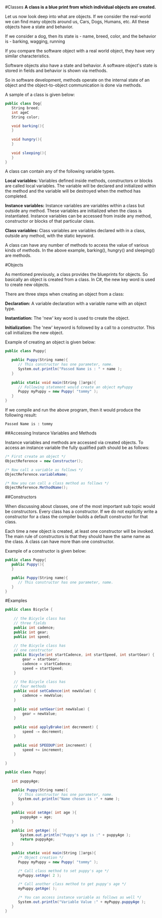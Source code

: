 #Classes
__A class is a blue print from which individual objects are created.__

Let us now look deep into what are objects. If we consider the real-world we can find many objects around us, Cars, Dogs, Humans, etc. All these objects have a state and behavior.

If we consider a dog, then its state is - name, breed, color, and the behavior is - barking, wagging, running

If you compare the software object with a real world object, they have very similar characteristics.

Software objects also have a state and behavior. A software object's state is stored in fields and behavior is shown via methods.

So in software development, methods operate on the internal state of an object and the object-to-object communication is done via methods.

A sample of a class is given below:
```c#
public class Dog{
   String breed;
   int ageC
   String color;

   void barking(){
   }
   
   void hungry(){
   }
   
   void sleeping(){
   }
}
```
A class can contain any of the following variable types.

__Local variables:__ Variables defined inside methods, constructors or blocks are called local variables. The variable will be declared and initialized within the method and the variable will be destroyed when the method has completed.

__Instance variables:__ Instance variables are variables within a class but outside any method. These variables are initialized when the class is instantiated. Instance variables can be accessed from inside any method, constructor or blocks of that particular class.

__Class variables:__ Class variables are variables declared with in a class, outside any method, with the static keyword.

A class can have any number of methods to access the value of various kinds of methods. In the above example, barking(), hungry() and sleeping() are methods.

#Objects

As mentioned previously, a class provides the blueprints for objects. So basically an object is created from a class. In C#, the new key word is used to create new objects.

There are three steps when creating an object from a class:

__Declaration:__ A variable declaration with a variable name with an object type.

__Instantiation:__ The 'new' key word is used to create the object.

__Initialization:__ The 'new' keyword is followed by a call to a constructor. This call initializes the new object.

Example of creating an object is given below:
```c#
public class Puppy{

   public Puppy(String name){
      // This constructor has one parameter, name.
      System.out.println("Passed Name is : " + name ); 
   }
   
   public static void main(String []args){
      // Following statement would create an object myPuppy
      Puppy myPuppy = new Puppy( "tommy" );
   }
}
```
If we compile and run the above program, then it would produce the following result:
```
Passed Name is : tommy
```

##Accessing Instance Variables and Methods

Instance variables and methods are accessed via created objects. To access an instance variable the fully qualified path should be as follows:
```c#
/* First create an object */
ObjectReference = new Constructor();

/* Now call a variable as follows */
ObjectReference.variableName;

/* Now you can call a class method as follows */
ObjectReference.MethodName();
```

##Constructors

When discussing about classes, one of the most important sub topic would be constructors. Every class has a constructor. If we do not explicitly write a constructor for a class the compiler builds a default constructor for that class.

Each time a new object is created, at least one constructor will be invoked. The main rule of constructors is that they should have the same name as the class. A class can have more than one constructor.

Example of a constructor is given below:
```c#
public class Puppy{
   public Puppy(){
   }

   public Puppy(String name){
      // This constructor has one parameter, name.
   }
}
```

#Examples
```c#
public class Bicycle {
        
    // the Bicycle class has
    // three fields
    public int cadence;
    public int gear;
    public int speed;
        
    // the Bicycle class has
    // one constructor
    public Bicycle(int startCadence, int startSpeed, int startGear) {
        gear = startGear;
        cadence = startCadence;
        speed = startSpeed;
    }
        
    // the Bicycle class has
    // four methods
    public void setCadence(int newValue) {
        cadence = newValue;
    }
        
    public void setGear(int newValue) {
        gear = newValue;
    }
        
    public void applyBrake(int decrement) {
        speed -= decrement;
    }
        
    public void SPEEDUP(int increment) {
        speed += increment;
    }
        
}
```

```c#
public class Puppy{
   
   int puppyAge;

   public Puppy(String name){
      // This constructor has one parameter, name.
      System.out.println("Name chosen is :" + name ); 
   }
   
   public void setAge( int age ){
       puppyAge = age;
   }

   public int getAge( ){
       System.out.println("Puppy's age is :" + puppyAge ); 
       return puppyAge;
   }
   
   public static void main(String []args){
      /* Object creation */
      Puppy myPuppy = new Puppy( "tommy" );

      /* Call class method to set puppy's age */
      myPuppy.setAge( 2 );

      /* Call another class method to get puppy's age */
      myPuppy.getAge( );

      /* You can access instance variable as follows as well */
      System.out.println("Variable Value :" + myPuppy.puppyAge ); 
   }
}
```

